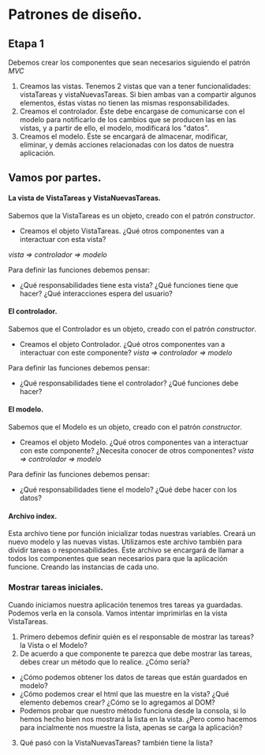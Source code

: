 # Patrones de diseño.
## Etapa 1 

Debemos crear los componentes que sean necesarios siguiendo el patrón *MVC*

1. Creamos las vistas. Tenemos 2 vistas que van a tener funcionalidades: vistaTareas y vistaNuevasTareas. Si bien ambas van a compartir algunos elementos, éstas vistas no tienen las mismas responsabilidades.
2. Creamos el controlador. Éste debe encargase de comunicarse con el modelo para notificarlo de los cambios que se producen las en las vistas, y a partir de ello, el modelo, modificará los "datos".
3. Creamos el modelo. Éste se encargará de almacenar, modificar, eliminar, y demás acciones relacionadas con los datos de nuestra aplicación.

## Vamos por partes.

#### La vista de VistaTareas y VistaNuevasTareas.

Sabemos que la VistaTareas es un objeto, creado con el patrón *constructor*.
- Creamos el objeto VistaTareas. ¿Qué otros componentes van a interactuar con esta vista?

*vista => controlador => modelo*

Para definir las funciones debemos pensar:
- ¿Qué responsabilidades tiene esta vista? ¿Qué funciones tiene que hacer? ¿Qué interacciones espera del usuario?

#### El controlador.

Sabemos que el Controlador es un objeto, creado con el patrón *constructor*.
- Creamos el objeto Controlador. ¿Qué otros componentes van a interactuar con este componente?
*vista => controlador => modelo*

Para definir las funciones debemos pensar:
- ¿Qué responsabilidades tiene el controlador? ¿Qué funciones debe hacer?

#### El modelo.

Sabemos que el Modelo es un objeto, creado con el patrón *constructor*.
- Creamos el objeto Modelo. ¿Qué otros componentes van a interactuar con este componente? ¿Necesita conocer de otros componentes?
*vista => controlador => modelo*

Para definir las funciones debemos pensar:
- ¿Qué responsabilidades tiene el modelo? ¿Qué debe hacer con los datos?

#### Archivo index.

Esta archivo tiene por función inicializar todas nuestras variables.
Creará un nuevo modelo y las nuevas vistas.
Utilizamos este archivo también para dividir tareas o responsabilidades. Éste archivo se encargará de llamar a todos los componentes que sean necesarios para que la aplicación funcione. Creando las instancias de cada uno.

### Mostrar tareas iniciales.

Cuando iniciamos nuestra aplicación tenemos tres tareas ya guardadas. Podemos verla en la consola.
Vamos intentar imprimirlas en la vista VistaTareas.

1. Primero debemos definir quién es el responsable de mostrar las tareas? la Vista o el Modelo?
2. De acuerdo a que componente te parezca que debe mostrar las tareas, debes crear un método que lo realice. ¿Cómo sería?
  - ¿Cómo podemos obtener los datos de tareas que están guardados en modelo?
  - ¿Cómo podemos crear el html que las muestre en la vista? ¿Qué elemento debemos crear? ¿Cómo se lo agregamos al DOM?
  - Podemos probar que nuestro método funciona desde la consola, si lo hemos hecho bien nos mostrará la lista en la vista. ¿Pero como hacemos para incialmente nos muestre la lista, apenas se carga la aplicación?
3. Qué pasó con la VistaNuevasTareas? también tiene la lista?